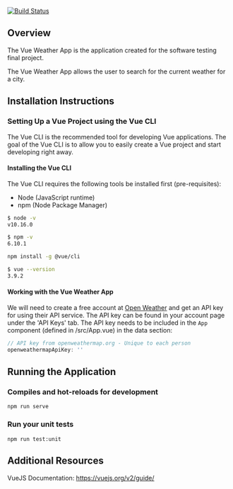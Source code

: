 [![Build Status](https://travis-ci.org/autumn0409/vue-weather-app.svg?branch=master)](https://travis-ci.org/autumn0409/vue-weather-app)

## Overview

The Vue Weather App is the application created for the software testing final project.

The Vue Weather App allows the user to search for the current weather for a city.  

## Installation Instructions

### Setting Up a Vue Project using the Vue CLI

The Vue CLI is the recommended tool for developing Vue applications.  The goal of the Vue CLI is to allow you to easily create a Vue project and start developing right away.

#### Installing the Vue CLI

The Vue CLI requires the following tools be installed first (pre-requisites):

* Node (JavaScript runtime)
* npm (Node Package Manager)

```sh
$ node -v
v10.16.0

$ npm -v
6.10.1
```

```sh
npm install -g @vue/cli
```

```sh
$ vue --version
3.9.2
```

#### Working with the Vue Weather App

We will need to create a free account at [Open Weather](https://openweathermap.org) and get an API key for using their API service.  The API key can be found in your account page under the 'API Keys' tab.  The API key needs to be included in the `App` component (defined in /src/App.vue) in the data section:

```javascript
// API key from openweathermap.org - Unique to each person
openweathermapApiKey: ''
```

## Running the Application

### Compiles and hot-reloads for development

```
npm run serve
```

### Run your unit tests

```
npm run test:unit
```

## Additional Resources

VueJS Documentation: <https://vuejs.org/v2/guide/>
